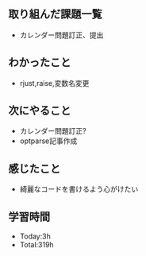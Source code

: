 ## 取り組んだ課題一覧
- カレンダー問題訂正、提出
## わかったこと
- rjust,raise,変数名変更
## 次にやること
- カレンダー問題訂正?
- optparse記事作成
## 感じたこと
- 綺麗なコードを書けるよう心がけたい
  
## 学習時間
- Today:3h
- Total:319h

